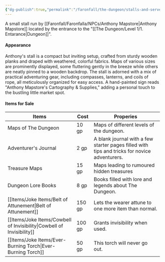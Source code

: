```yaml
---
{"dg-publish":true,"permalink":"/faronfall/the-dungeon/stalls-and-servecis/mapstore-s-marvels/"}
---
```


A small stall run by [[Faronfall/Faronfalla/NPCs/Anthony Mapstore\|Anthony Mapstore]] located by the entrance to the "[[The Dungeon/Level 1/1. Entarance\|Dungeon]]".
#### Appearance
Anthony's stall is a compact but inviting setup, crafted from sturdy wooden planks and draped with weathered, colorful fabrics. Maps of various sizes are prominently displayed, some fluttering gently in the breeze while others are neatly pinned to a wooden backdrop. The stall is adorned with a mix of practical adventuring gear, including compasses, lanterns, and coils of rope, all meticulously organized for easy access. A hand-painted sign reads "Anthony Mapstore's Cartography & Supplies," adding a personal touch to the bustling little market spot.
#### Items for Sale

| Items                       | Cost   | Properies                                                                                    |
| --------------------------- | ------ | -------------------------------------------------------------------------------------------- |
| Maps of The Dungeon         | 10 gp  | Maps of different levels of the dungeon.                                                     |
| Adventurer's Journal        | 2 gp   | A blank journal with a few starter pages filled with tips and tricks for novice adventurers. |
| Treasure Maps               | 15 gp  | Maps leading to rumoured hidden treasures                                                    |
| Dungeon Lore Books          | 8 gp   | Books filled with lore and legends about The Dungeon.                                        |
| [[Items/Joke Items/Belt of Attunement\|Belt of Attunement]]      | 150 gp | Lets the wearer attune to one more item than normal.                                         |
| [[Items/Joke Items/Cowbell of Invisibility\|Cowbell of Invisibility]] | 100 gp | Grants invisibility when used.                                                               |
| [[Items/Joke Items/Ever-Burning Torch\|Ever-Burning Torch]]      | 50 gp  | This torch will never go out.                                                                |
